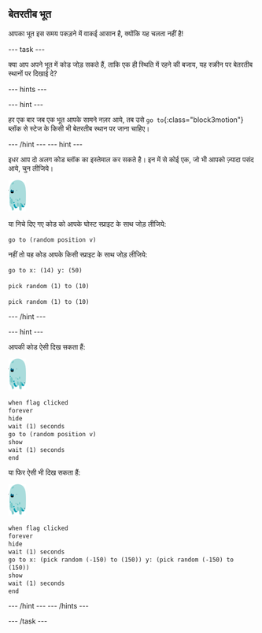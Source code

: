 ## बेतरतीब भूत

आपका भूत इस समय पकड़ने में वाकई आसान है, क्योंकि यह चलता नहीं है!

\--- task \---

क्या आप अपने भूत में कोड जोड़ सकते हैं, ताकि एक ही स्थिति में रहने की बजाय, यह स्क्रीन पर बेतरतीब स्थानों पर दिखाई दे?

\--- hints \---

\--- hint \---

हर एक बार जब एक भूत आपके सामने नज़र आये, तब उसे `go to`{:class="block3motion"} ब्लॉक से स्टेज के किसी भी बेतरतीब स्थान पर जाना चाहिए।

\--- /hint \--- \--- hint \---

इधर आप दो अलग कोड ब्लॉक का इस्तेमाल कर सकते है। इन में से कोई एक, जो भी आपको ज़्यादा पसंद आये, चुन लीजिये।

![भूत स्प्राइट](images/ghost-sprite.png)

या निचे दिए गए कोड को आपके घोस्ट स्प्राइट के साथ जोड़ लीजिये:

```blocks3
go to (random position v)
```

नहीं तो यह कोड आपके किसी स्प्राइट के साथ जोड़ लीजिये:

```blocks3
go to x: (14) y: (50)

pick random (1) to (10)

pick random (1) to (10)
```

\--- /hint \---

\--- hint \---

आपकी कोड ऐसी दिख सकता हैं:

![भूत स्प्राइट](images/ghost-sprite.png)

```blocks3
when flag clicked
forever
hide
wait (1) seconds
go to (random position v)
show
wait (1) seconds
end
```

या फिर ऐसी भी दिख सकता हैं:

![भूत स्प्राइट](images/ghost-sprite.png)

```blocks3
when flag clicked
forever
hide
wait (1) seconds
go to x: (pick random (-150) to (150)) y: (pick random (-150) to (150))
show
wait (1) seconds
end
```

\--- /hint \--- \--- /hints \---

\--- /task \---